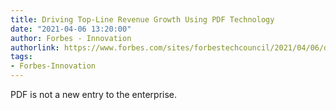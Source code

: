 ```yaml
---
title: Driving Top-Line Revenue Growth Using PDF Technology
date: "2021-04-06 13:20:00"
author: Forbes - Innovation
authorlink: https://www.forbes.com/sites/forbestechcouncil/2021/04/06/driving-top-line-revenue-growth-using-pdf-technology/
tags:
- Forbes-Innovation
---
```

PDF is not a new entry to the enterprise.